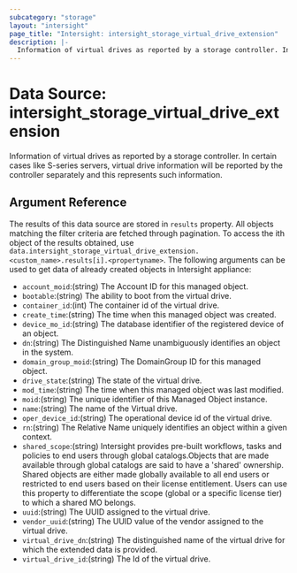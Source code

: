 ```yaml
---
subcategory: "storage"
layout: "intersight"
page_title: "Intersight: intersight_storage_virtual_drive_extension"
description: |-
  Information of virtual drives as reported by a storage controller. In certain cases like S-series servers, virtual drive information will be reported by the controller separately and this represents such information.
---
```


# Data Source: intersight_storage_virtual_drive_extension
Information of virtual drives as reported by a storage controller. In certain cases like S-series servers, virtual drive information will be reported by the controller separately and this represents such information.
## Argument Reference
The results of this data source are stored in `results` property.
All objects matching the filter criteria are fetched through pagination.
To access the ith object of the results obtained, use `data.intersight_storage_virtual_drive_extension.<custom_name>.results[i].<propertyname>`.
The following arguments can be used to get data of already created objects in Intersight appliance:
* `account_moid`:(string) The Account ID for this managed object. 
* `bootable`:(string) The ability to boot from the virtual drive. 
* `container_id`:(int) The container id of the virtual drive. 
* `create_time`:(string) The time when this managed object was created. 
* `device_mo_id`:(string) The database identifier of the registered device of an object. 
* `dn`:(string) The Distinguished Name unambiguously identifies an object in the system. 
* `domain_group_moid`:(string) The DomainGroup ID for this managed object. 
* `drive_state`:(string) The state of the virtual drive. 
* `mod_time`:(string) The time when this managed object was last modified. 
* `moid`:(string) The unique identifier of this Managed Object instance. 
* `name`:(string) The name of the Virtual drive. 
* `oper_device_id`:(string) The operational device id of the virtual drive. 
* `rn`:(string) The Relative Name uniquely identifies an object within a given context. 
* `shared_scope`:(string) Intersight provides pre-built workflows, tasks and policies to end users through global catalogs.Objects that are made available through global catalogs are said to have a 'shared' ownership. Shared objects are either made globally available to all end users or restricted to end users based on their license entitlement. Users can use this property to differentiate the scope (global or a specific license tier) to which a shared MO belongs. 
* `uuid`:(string) The UUID assigned to the virtual drive. 
* `vendor_uuid`:(string) The UUID value of the vendor assigned to the virtual drive. 
* `virtual_drive_dn`:(string) The distinguished name of the virtual drive for which the extended data is provided. 
* `virtual_drive_id`:(string) The Id of the virtual drive. 
 